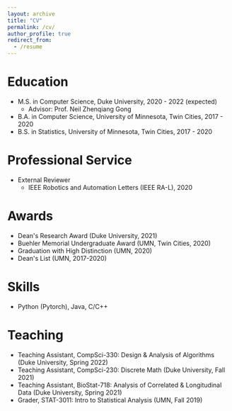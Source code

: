 ```yaml
---
layout: archive
title: "CV"
permalink: /cv/
author_profile: true
redirect_from:
  - /resume
---
```


Education
======
* M.S. in Computer Science, Duke University, 2020 - 2022 (expected)
  * Advisor: Prof. Neil Zhenqiang Gong
* B.A. in Computer Science, University of Minnesota, Twin Cities, 2017 - 2020
* B.S. in Statistics, University of Minnesota, Twin Cities, 2017 - 2020

Professional Service
======
* External Reviewer
  * IEEE Robotics and Automation Letters (IEEE RA-L), 2020

Awards
======
* Dean's Research Award (Duke University, 2021)
* Buehler Memorial Undergraduate Award (UMN, Twin Cities, 2020)
* Graduation with High Distinction (UMN, 2020)
* Dean's List (UMN, 2017-2020)
  
Skills
======
* Python (Pytorch), Java, C/C++
  
Teaching
======
* Teaching Assistant, CompSci-330: Design & Analysis of Algorithms (Duke University, Spring 2022)
* Teaching Assistant, CompSci-230: Discrete Math (Duke University, Fall 2021)
* Teaching Assistant, BioStat-718: Analysis of Correlated & Longitudinal Data (Duke University, Spring 2021)
* Grader, STAT-3011: Intro to Statistical Analysis (UMN, Fall 2019)
